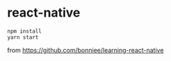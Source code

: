 # react-native
```
npm install
yarn start
```

from https://github.com/bonniee/learning-react-native